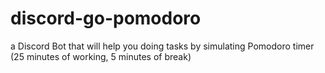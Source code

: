 # discord-go-pomodoro
a Discord Bot that will help you doing tasks by simulating Pomodoro timer (25 minutes of working, 5 minutes of break)
